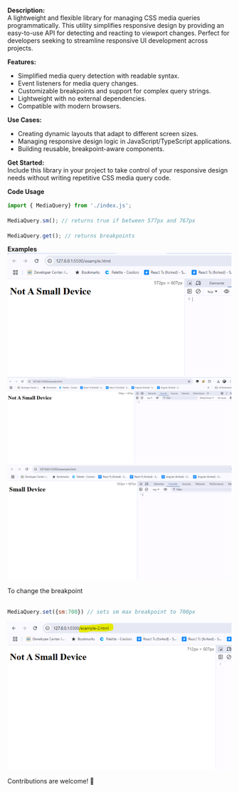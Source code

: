 **Description:**  
A lightweight and flexible library for managing CSS media queries programmatically. This utility simplifies responsive design by providing an easy-to-use API for detecting and reacting to viewport changes. Perfect for developers seeking to streamline responsive UI development across projects.

**Features:**  
- Simplified media query detection with readable syntax.  
- Event listeners for media query changes.  
- Customizable breakpoints and support for complex query strings.  
- Lightweight with no external dependencies.  
- Compatible with modern browsers.  

**Use Cases:**  
- Creating dynamic layouts that adapt to different screen sizes.  
- Managing responsive design logic in JavaScript/TypeScript applications.  
- Building reusable, breakpoint-aware components.  

**Get Started:**  
Include this library in your project to take control of your responsive design needs without writing repetitive CSS media query code.  

**Code Usage**

```js
import { MediaQuery} from './index.js';

MediaQuery.sm(); // returns true if between 577px and 767px

MediaQuery.get(); // returns breakpoints

```

**Examples**
![Alt text](images/less-than-577px.png?raw=true "Less than 577px")
![Alt text](images/greater-than-767px.png?raw=true "Greater than 767px")
![Alt text](images/between-577px-and-767px.png?raw=true "Between 577px & 767px")

To change the breakpoint

```js

MediaQuery.set({sm:700}) // sets sm max breakpoint to 700px

```

![Alt text](images/set-sm-700px.png?raw=true "Changing break point to 700px")


Contributions are welcome! 🎉
